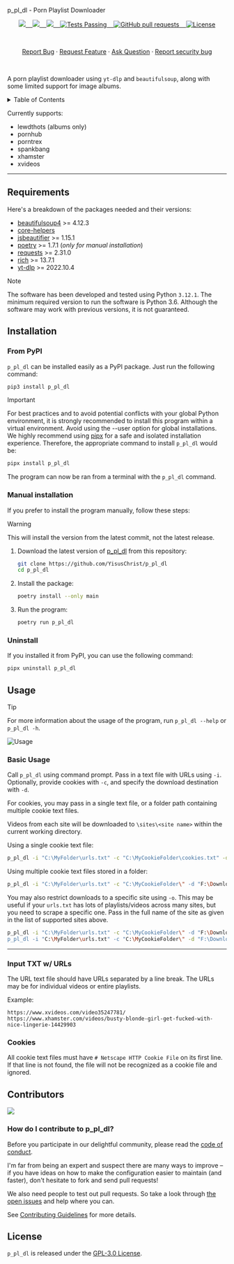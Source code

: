 p_pl_dl - Porn Playlist Downloader

<p align="center">
    <a href="https://github.com/YisusChrist/p_pl_dl/issues">
        <img src="https://img.shields.io/github/issues/YisusChrist/p_pl_dl?color=171b20&label=Issues%20%20&logo=gnubash&labelColor=e05f65&logoColor=ffffff">&nbsp;&nbsp;&nbsp;
    </a>
    <a href="https://github.com/YisusChrist/p_pl_dl/forks">
        <img src="https://img.shields.io/github/forks/YisusChrist/p_pl_dl?color=171b20&label=Forks%20%20&logo=git&labelColor=f1cf8a&logoColor=ffffff">&nbsp;&nbsp;&nbsp;
    </a>
    <a href="https://github.com/YisusChrist/p_pl_dl/stargazers">
        <img src="https://img.shields.io/github/stars/YisusChrist/p_pl_dl?color=171b20&label=Stargazers&logo=octicon-star&labelColor=70a5eb">&nbsp;&nbsp;&nbsp;
    </a>
    <a href="https://github.com/YisusChrist/p_pl_dl/actions">
        <img alt="Tests Passing" src="https://github.com/YisusChrist/p_pl_dl/actions/workflows/github-code-scanning/codeql/badge.svg">&nbsp;&nbsp;&nbsp;
    </a>
    <a href="https://github.com/YisusChrist/p_pl_dl/pulls">
        <img alt="GitHub pull requests" src="https://img.shields.io/github/issues-pr/YisusChrist/p_pl_dl?color=0088ff">&nbsp;&nbsp;&nbsp;
    </a>
    <a href="https://opensource.org/license/GPL-3.0">
        <img alt="License" src="https://img.shields.io/github/license/YisusChrist/p_pl_dl?color=0088ff">
    </a>
</p>

<br>

<p align="center">
    <a href="https://github.com/YisusChrist/p_pl_dl/issues/new?assignees=YisusChrist&labels=bug&projects=&template=bug_report.yml">Report Bug</a>
    ·
    <a href="https://github.com/YisusChrist/p_pl_dl/issues/new?assignees=YisusChrist&labels=feature&projects=&template=feature_request.yml">Request Feature</a>
    ·
    <a href="https://github.com/YisusChrist/p_pl_dl/issues/new?assignees=YisusChrist&labels=question&projects=&template=question.yml">Ask Question</a>
    ·
    <a href="https://github.com/YisusChrist/p_pl_dl/security/policy#reporting-a-vulnerability">Report security bug</a>
</p>

<br>

A porn playlist downloader using `yt-dlp` and `beautifulsoup`, along with some limited support for image albums.

<details>
<summary>Table of Contents</summary>

- [Requirements](#requirements)
- [Installation](#installation)
  - [From PyPI](#from-pypi)
  - [Manual installation](#manual-installation)
  - [Uninstall](#uninstall)
- [Usage](#usage)
  - [Basic Usage](#basic-usage)
  - [Input TXT w/ URLs](#input-txt-w-urls)
  - [Cookies](#cookies)
- [Contributors](#contributors)
  - [How do I contribute to p_pl_dl?](#how-do-i-contribute-to-p_pl_dl)
- [License](#license)

</details>

Currently supports:

- lewdthots (albums only)
- pornhub
- porntrex
- spankbang
- xhamster
- xvideos

---

## Requirements

Here's a breakdown of the packages needed and their versions:

- [beautifulsoup4](https://pypi.org/project/beautifulsoup4) >= 4.12.3
- [core-helpers](https://github.com/YisusChrist/core_helpers)
- [jsbeautifier](https://pypi.org/project/jsbeautifier) >= 1.15.1
- [poetry](https://pypi.org/project/poetry) >= 1.7.1 (_only for manual installation_)
- [requests](https://pypi.org/project/requests) >= 2.31.0
- [rich](https://pypi.org/project/rich) >= 13.7.1
- [yt-dlp](https://pypi.org/project/yt-dlp) >= 2022.10.4

> [!NOTE]
> The software has been developed and tested using Python `3.12.1`. The minimum required version to run the software is Python 3.6. Although the software may work with previous versions, it is not guaranteed.

## Installation

### From PyPI

`p_pl_dl` can be installed easily as a PyPI package. Just run the following command:

```bash
pip3 install p_pl_dl
```

> [!IMPORTANT]
> For best practices and to avoid potential conflicts with your global Python environment, it is strongly recommended to install this program within a virtual environment. Avoid using the --user option for global installations. We highly recommend using [pipx](https://pypi.org/project/pipx) for a safe and isolated installation experience. Therefore, the appropriate command to install `p_pl_dl` would be:
>
> ```bash
> pipx install p_pl_dl
> ```

The program can now be ran from a terminal with the `p_pl_dl` command.

### Manual installation

If you prefer to install the program manually, follow these steps:

> [!WARNING]
> This will install the version from the latest commit, not the latest release.

1. Download the latest version of [p_pl_dl](https://github.com/YisusChrist/p_pl_dl) from this repository:

   ```bash
   git clone https://github.com/YisusChrist/p_pl_dl
   cd p_pl_dl
   ```

2. Install the package:

   ```bash
   poetry install --only main
   ```

3. Run the program:

   ```bash
   poetry run p_pl_dl
   ```

### Uninstall

If you installed it from PyPI, you can use the following command:

```bash
pipx uninstall p_pl_dl
```

## Usage

> [!TIP]
> For more information about the usage of the program, run `p_pl_dl --help` or `p_pl_dl -h`.

![Usage](https://i.imgur.com/ZvMr431.png)

### Basic Usage

Call `p_pl_dl` using command prompt. Pass in a text file with URLs using `-i`. Optionally, provide cookies with `-c`, and specify the download destination with `-d`.

For cookies, you may pass in a single text file, or a folder path containing multiple cookie text files.

Videos from each site will be downloaded to `\sites\<site name>` within the current working directory.

Using a single cookie text file:

```sh
p_pl_dl -i "C:\MyFolder\urls.txt" -c "C:\MyCookieFolder\cookies.txt" -d "F:\DownloadDestination"
```

Using multiple cookie text files stored in a folder:

```sh
p_pl_dl -i "C:\MyFolder\urls.txt" -c "C:\MyCookieFolder\" -d "F:\DownloadDestination"
```

You may also restrict downloads to a specific site using `-o`. This may be useful if your `urls.txt` has lots of playlists/videos across many sites, but you need to scrape a specific one. Pass in the full name of the site as given in the list of supported sites above.

```sh
p_pl_dl -i "C:\MyFolder\urls.txt" -c "C:\MyCookieFolder\" -d "F:\DownloadDestination" -o "xhamster"
p_pl_dl -i "C:\MyFolder\urls.txt" -c "C:\MyCookieFolder\" -d "F:\DownloadDestination" -o "spankbang"
```

---

### Input TXT w/ URLs

The URL text file should have URLs separated by a line break. The URLs may be for individual videos or entire playlists.

Example:

```
https://www.xvideos.com/video35247781/
https://www.xhamster.com/videos/busty-blonde-girl-get-fucked-with-nice-lingerie-14429903
```

### Cookies

All cookie text files must have `# Netscape HTTP Cookie File` on its first line. If that line is not found, the file will not be recognized as a cookie file and ignored.

## Contributors

<a href="https://github.com/YisusChrist/p_pl_dl/graphs/contributors"><img src="https://contrib.rocks/image?repo=YisusChrist/p_pl_dl" /></a>

### How do I contribute to p_pl_dl?

Before you participate in our delightful community, please read the [code of conduct](https://github.com/YisusChrist/.github/blob/main/CODE_OF_CONDUCT.md).

I'm far from being an expert and suspect there are many ways to improve – if you have ideas on how to make the configuration easier to maintain (and faster), don't hesitate to fork and send pull requests!

We also need people to test out pull requests. So take a look through [the open issues](https://github.com/YisusChrist/p_pl_dl/issues) and help where you can.

See [Contributing Guidelines](https://github.com/YisusChrist/.github/blob/main/CONTRIBUTING.md) for more details.

## License

`p_pl_dl` is released under the [GPL-3.0 License](https://opensource.org/license/GPL-3.0).
